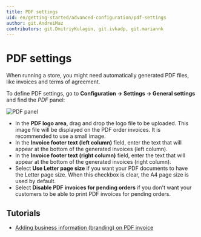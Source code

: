 ```yaml
---
title: PDF settings
uid: en/getting-started/advanced-configuration/pdf-settings
author: git.AndreiMaz
contributors: git.DmitriyKulagin, git.ivkadp, git.mariannk
---
```


# PDF settings

When running a store, you might need automatically generated PDF files, like invoices and terms of agreement.

To define PDF settings, go to **Configuration → Settings → General settings** and find the *PDF* panel:

![PDF panel](_static/pdf-settings/pdf.png)

* In the **PDF logo area**, drag and drop the logo file to be uploaded. This image file will be displayed on the PDF order invoices. It is recommended to use a small image.
* In the **Invoice footer text (left column)** field, enter the text that will appear at the bottom of the generated invoices (left column).
* In the **Invoice footer text (right column)** field, enter the text that will appear at the bottom of the generated invoices (right column).
* Select **Use Letter page size** if you want your PDF documents to have the Letter page size. When this checkbox is clear, the A4 page size is used by default.
* Select **Disable PDF invoices for pending orders** if you don't want your customers to be able to print PDF invoices for pending orders.

## Tutorials

* [Adding business information (branding) on PDF invoice](https://youtu.be/TeXmuNWsdD4)
